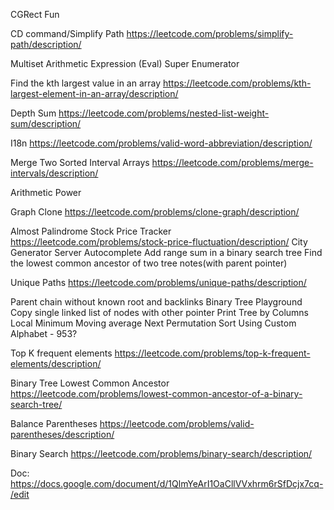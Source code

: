 CGRect Fun

CD command/Simplify Path
https://leetcode.com/problems/simplify-path/description/

Multiset
Arithmetic Expression (Eval)
Super Enumerator

Find the kth largest value in an array
https://leetcode.com/problems/kth-largest-element-in-an-array/description/

Depth Sum
https://leetcode.com/problems/nested-list-weight-sum/description/

I18n
https://leetcode.com/problems/valid-word-abbreviation/description/

Merge Two Sorted Interval Arrays
https://leetcode.com/problems/merge-intervals/description/

Arithmetic Power

Graph Clone
https://leetcode.com/problems/clone-graph/description/

Almost Palindrome
Stock Price Tracker
https://leetcode.com/problems/stock-price-fluctuation/description/ 
City Generator
Server Autocomplete
Add range sum in a binary search tree
Find the lowest common ancestor of two tree notes(with parent pointer)

Unique Paths
https://leetcode.com/problems/unique-paths/description/

Parent chain without known root and backlinks
Binary Tree Playground
Copy single linked list of nodes with other pointer
Print Tree by Columns
Local Minimum
Moving average
Next Permutation
Sort Using Custom Alphabet - 953?

Top K frequent elements
https://leetcode.com/problems/top-k-frequent-elements/description/

Binary Tree Lowest Common Ancestor
https://leetcode.com/problems/lowest-common-ancestor-of-a-binary-search-tree/

Balance Parentheses
https://leetcode.com/problems/valid-parentheses/description/ 

Binary Search
https://leetcode.com/problems/binary-search/description/

Doc:
https://docs.google.com/document/d/1QlmYeArI1OaCllVVxhrm6rSfDcjx7cq-/edit 
